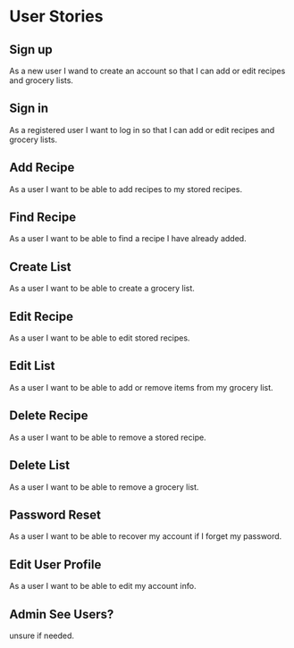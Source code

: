 # User Stories
## Sign up
As a new user I wand to create an account so that I can add or edit recipes and grocery lists.
## Sign in
As a registered user I want to log in so that I can add or edit recipes and grocery lists.
## Add Recipe
As a user I want to be able to add recipes to my stored recipes.
## Find Recipe
As a user I want to be able to find a recipe I have already added.
## Create List
As a user I want to be able to create a grocery list.
## Edit Recipe
As a user I want to be able to edit stored recipes.
## Edit List
As a user I want to be able to add or remove items from my grocery list.
## Delete Recipe
As a user I want to be able to remove a stored recipe.
## Delete List
As a user I want to be able to remove a grocery list.
## Password Reset
As a user I want to be able to recover my account if I forget my password.
## Edit User Profile
As a user I want to be able to edit my account info.
## Admin See Users?
unsure if needed.
